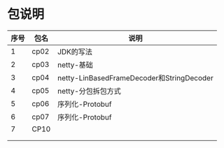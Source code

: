 # 包说明

| 序号 | 包名 | 说明                                      |
| ---- | ---- | ----------------------------------------- |
| 1    | cp02 | JDK的写法                                 |
| 2    | cp03 | netty-基础                                |
| 3    | cp04 | netty-LinBasedFrameDecoder和StringDecoder |
| 4    | cp05 | netty-分包拆包方式                        |
| 5    | cp06 | 序列化-Protobuf                           |
| 6    | cp07 | 序列化-Protobuf                           |
| 7    | CP10 |                                           |
|      |      |                                           |
|      |      |                                           |

